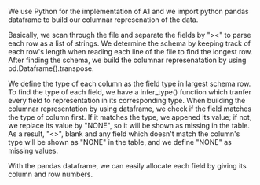 
We use Python for the implementation of A1 and we import python pandas dataframe to build our columnar represenation of the data.

Basically, we scan through the file and separate the fields by "><" to parse each row as a list of strings. We determine the schema by keeping track of each row's length when reading each line of the file to find the longest row. After finding the schema, we build the columnar represenatation by using pd.Dataframe().transpose.

We define the type of each column as the field type in largest schema row. To find the type of each field, we have a infer_type() function which tranfer every field to representation in its corresponding type. When building the columnar representation by using dataframe, 
we check if the field matches the type of column first. If it matches the type, we appened its value; if not, we replace its value by "NONE", so it will be shown as missing in the table. As a result, "<>", blank and any field which doesn't match the column's type will be shown as "NONE" in the table, and we define "NONE" as missing values. 

With the pandas dataframe, we can easily allocate each field by giving its column and row numbers. 


